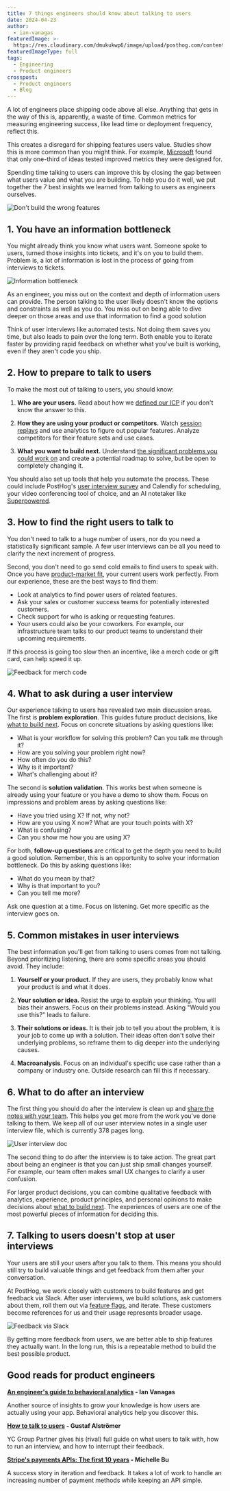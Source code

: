 ```yaml
---
title: 7 things engineers should know about talking to users
date: 2024-04-23
author:
  - ian-vanagas
featuredImage: >-
  https://res.cloudinary.com/dmukukwp6/image/upload/posthog.com/contents/images/newsletter/beyond-10x-engineer/super-hog.png
featuredImageType: full
tags:
  - Engineering
  - Product engineers
crosspost:
  - Product engineers
  - Blog
---
```


A lot of engineers place shipping code above all else. Anything that gets in the way of this is, apparently, a waste of time. Common metrics for measuring engineering success, like lead time or deployment frequency, reflect this.

This creates a disregard for shipping features users value. Studies show this is more common than you might think. For example, [Microsoft](https://ai.stanford.edu/~ronnyk/ExPThinkWeek2009Public.pdf) found that only one-third of ideas tested improved metrics they were designed for.

Spending time talking to users can improve this by closing the gap between what users value and what you are building. To help you do it well, we put together the 7 best insights we learned from talking to users as engineers ourselves.

![Don't build the wrong features](https://res.cloudinary.com/dmukukwp6/image/upload/v1713470851/posthog.com/contents/images/newsletter/talk-to-users/features.jpg)

## 1. You have an information bottleneck

You might already think you know what users want. Someone spoke to users, turned those insights into tickets, and it's on you to build them. Problem is, a lot of information is lost in the process of going from interviews to tickets.

![Information bottleneck](https://res.cloudinary.com/dmukukwp6/image/upload/v1710055416/posthog.com/contents/images/blog/10x-engineers-do-user-interviews/pm-to-engineer.png)

As an engineer, you miss out on the context and depth of information users can provide. The person talking to the user likely doesn't know the options and constraints as well as you do. You miss out on being able to dive deeper on those areas and use that information to find a good solution

Think of user interviews like automated tests. Not doing them saves you time, but also leads to pain over the long term. Both enable you to iterate faster by providing rapid feedback on whether what you've built is working, even if they aren't code you ship.

## 2. How to prepare to talk to users

To make the most out of talking to users, you should know: 

1. **Who are your users.** Read about how we [defined our ICP](https://newsletter.posthog.com/p/defining-our-icp-is-the-most-important) if you don't know the answer to this.

2. **How they are using your product or competitors.** Watch [session replays](https://posthog.com/session-replay) and use analytics to figure out popular features. Analyze competitors for their feature sets and use cases. 

3. **What you want to build next.** Understand [the significant problems you could work on](https://posthog.com/founders/product-market-fit-game#level-1---find-a-significant-problem-to-work-on) and create a potential roadmap to solve,  but be open to completely changing it.

You should also set up tools that help you automate the process. These could include PostHog's [user interview survey](https://posthog.com/tutorials/feedback-interviews-site-apps#using-surveys-to-book-user-interviews) and Calendly for scheduling, your video conferencing tool of choice, and an AI notetaker like [Superpowered](https://superpowered.me/).

## 3. How to find the right users to talk to

You don't need to talk to a huge number of users, nor do you need a statistically significant sample. A few user interviews can be all you need to clarify the next increment of progress.

Second, you don't need to go send cold emails to find users to speak with. Once you have [product-market fit](https://posthog.com/founders/product-market-fit-game), your current users work perfectly. From our experience, these are the best ways to find them:

- Look at analytics to find power users of related features.
- Ask your sales or customer success teams for potentially interested customers.
- Check support for who is asking or requesting features.
- Your users could also be your coworkers. For example, our infrastructure team talks to our product teams to understand their upcoming requirements.

If this process is going too slow then an incentive, like a merch code or gift card, can help speed it up.

![Feedback for merch code](https://res.cloudinary.com/dmukukwp6/image/upload/v1713470870/posthog.com/contents/images/newsletter/talk-to-users/merch.png)

## 4. What to ask during a user interview

Our experience talking to users has revealed two main discussion areas. The first is **problem exploration**. This guides future product decisions, like [what to build next](https://newsletter.posthog.com/p/how-we-decide-what-to-build). Focus on concrete situations by asking questions like:

- What is your workflow for solving this problem? Can you talk me through it?
- How are you solving your problem right now?
- How often do you do this?
- Why is it important?
- What's challenging about it?

The second is **solution validation**. This works best when someone is already using your feature or you have a demo to show them. Focus on impressions and problem areas by asking questions like:

- Have you tried using X? If not, why not?
- How are you using X now? What are your touch points with X?
- What is confusing?
- Can you show me how you are using X?

For both, **follow-up questions** are critical to get the depth you need to build a good solution. Remember, this is an opportunity to solve your information bottleneck. Do this by asking questions like:

- What do you mean by that?
- Why is that important to you?
- Can you tell me more?

Ask one question at a time. Focus on listening. Get more specific as the interview goes on.

## 5. Common mistakes in user interviews

The best information you'll get from talking to users comes from not talking. Beyond prioritizing listening, there are some specific areas you should avoid. They include:

1. **Yourself or your product.** If they are users, they probably know what your product is and what it does.

2. **Your solution or idea.** Resist the urge to explain your thinking. You will bias their answers. Focus on their problems instead. Asking "Would you use this?" leads to failure.

3. **Their solutions or ideas.** It is their job to tell you about the problem, it is your job to come up with a solution. Their ideas often don't solve their underlying problems, so reframe them to dig deeper into the underlying causes. 

4. **Macroanalysis**. Focus on an individual's specific use case rather than a company or industry one. Outside research can fill this if necessary.

## 6. What to do after an interview

The first thing you should do after the interview is clean up and [share the notes with your team](https://posthog.com/product-engineers/interview-snapshot-guide). This helps you get more from the work you've done talking to them. We keep all of our user interview notes in a single user interview file, which is currently 378 pages long.

![User interview doc](https://res.cloudinary.com/dmukukwp6/image/upload/v1713832564/posthog.com/contents/images/newsletter/talk-to-users/interview-doc.png)

The second thing to do after the interview is to take action. The great part about being an engineer is that you can just ship small changes yourself. For example, our team often makes small UX changes to clarify a user confusion.

For larger product decisions, you can combine qualitative feedback with analytics, experience, product principles, and personal opinions to make decisions about [what to build next](https://newsletter.posthog.com/p/how-we-decide-what-to-build). The experiences of users are one of the most powerful pieces of information for deciding this. 

## 7. Talking to users doesn't stop at user interviews

Your users are still your users after you talk to them. This means you should still try to build valuable things and get feedback from them after your conversation.

At PostHog, we work closely with customers to build features and get feedback via Slack. After user interviews, we build solutions, ask customers about them, roll them out via [feature flags](https://posthog.com/feature-flags), and iterate. These customers become references for us and their usage represents broader usage.

![Feedback via Slack](https://res.cloudinary.com/dmukukwp6/image/upload/v1713470870/posthog.com/contents/images/newsletter/talk-to-users/feedback.png)

By getting more feedback from users, we are better able to ship features they actually want. In the long run, this is a repeatable method to build the best possible product.

## Good reads for product engineers

**[An engineer's guide to behavioral analytics](https://posthog.com/product-engineers/behavioral-analytics) - Ian Vanagas**

Another source of insights to grow your knowledge is how users are actually using your app. Behavioral analytics help you discover this. 

**[How to talk to users](https://youtu.be/z1iF1c8w5Lg) - Gustaf Alströmer**

YC Group Partner gives his (rival) full guide on what users to talk with, how to run an interview, and how to interrupt their feedback. 

**[Stripe's payments APIs: The first 10 years](https://stripe.com/blog/payment-api-design) - Michelle Bu**

A success story in iteration and feedback. It takes a lot of work to handle an increasing number of payment methods while keeping an API simple.